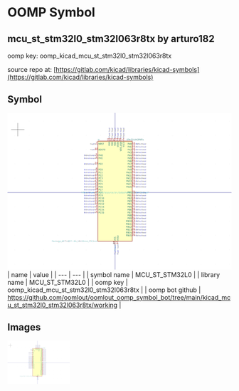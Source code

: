 # OOMP Symbol  
## mcu_st_stm32l0_stm32l063r8tx  by arturo182  
  
oomp key: oomp_kicad_mcu_st_stm32l0_stm32l063r8tx  
  
source repo at: [https://gitlab.com/kicad/libraries/kicad-symbols](https://gitlab.com/kicad/libraries/kicad-symbols)  
## Symbol  
  
[![working.png](working_600.png)](working.png)  
| name | value | 
| --- | --- | 
| symbol name | MCU_ST_STM32L0 | 
| library name | MCU_ST_STM32L0 | 
| oomp key | oomp_kicad_mcu_st_stm32l0_stm32l063r8tx | 
| oomp bot github | https://github.com/oomlout/oomlout_oomp_symbol_bot/tree/main/kicad_mcu_st_stm32l0_stm32l063r8tx/working | 
## Images  
  
[![working.png](working_140.png)](working.png)  
